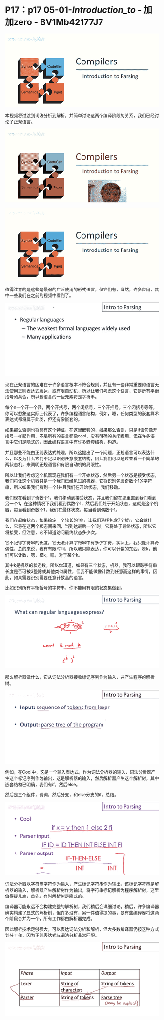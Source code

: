 # P17：p17 05-01-_Introduction_to_ - 加加zero - BV1Mb42177J7

![](img/3d135624cd1decaceda24d97c9c1d46d_0.png)

本视频将过渡到词法分析到解析，并简单讨论这两个编译阶段的关系，我们已经讨论了正规语言。

![](img/3d135624cd1decaceda24d97c9c1d46d_2.png)

![](img/3d135624cd1decaceda24d97c9c1d46d_3.png)

值得注意的是这些是最弱的广泛使用的形式语言，但它们有，当然，许多应用，其中一些我们在之前的视频中看到了。



![](img/3d135624cd1decaceda24d97c9c1d46d_5.png)

现在正规语言的困难在于许多语言根本不符合规则，并且有一些非常重要的语言无法使用正则表达式表达，或有限自动机，所以让我们考虑这个语言，它是所有平衡括号的集合，所以该语言的一些元素将是字符串。

每个n一个开一个闭，两个开括号，两个闭括号，三个开括号，三个闭括号等等，你可以想象这实际上代表了，许多编程语言结构，例如，嗯，任何类型的嵌套算术表达式都将属于此类，但还有像嵌套的。

如果那么否则也将具有这个特征，在这里嵌套的，如果那么否则，只是if语句像开括号一样起作用，不是所有的语言都像cool，它有明确的关闭费用，但在许多语言中它们是隐式的，因此编程语言中有许多嵌套结构，构造。

并且那些不能由正则表达式处理，所以这提出了一个问题，正规语言可以表达什么，以及为什么它们不足以识别任意嵌套结构，因此我们可以通过查看一个简单的两状态机，来阐明正规语言和有限自动机的局限性。

所以让我们考虑这个机器现在我们有一个开始状态，然后另一个状态是接受状态，我们将让这个机器只是一个我们已经见过的机器，它将识别包含奇数个1的字符串，所以如果我们看到一个1并且我们在开始状态，我们移动。

我们现在看到了奇数个1，我们移动到接受状态，并且我们留在那里直到我们看到另一个1，在这种情况下我们看到偶数个1，然后我们处于开始状态，这就是这个机器，每当看到奇数个1，我们在最终状态，每当看到偶数个1。

我们在起始状态，如果给定一个较长的1串，让我们选择包含7个1的，它会做什么，它将在这两个状态间来回，当到达最后一个1时，它将处于最终状态，所以它将接受，但注意，它不知道访问最终状态多少次。

它不记得字符串的长度，它无法计算字符串中有多少字符，实际上，我只能计算奇偶性，总的来说，我有有限时间，所以我只能表达，你可以计数的东西，模k，他们可以计数，嗯，模k，嗯，对于某个k。

其中k是机器的状态数，所以你知道，如果有三个状态，机器，我可以跟踪字符串长度是否可被3整除或其他类似属性，但我不能做像计数到任意高这样的事情，因此，如果需要识别需要任意计数高的语言。

比如识别所有平衡括号的字符串，你不能用有限的状态集做到。

![](img/3d135624cd1decaceda24d97c9c1d46d_7.png)

那么解析器做什么，它从词法分析器接收标记序列作为输入，并产生程序的解析树。

![](img/3d135624cd1decaceda24d97c9c1d46d_9.png)

例如，在Cool中，这是一个输入表达式，作为词法分析器的输入，词法分析器产生这个标记序列作为输出，这是解析器的输入，然后解析器产生这个解析树，其中嵌套结构已明确，我们有if，然后else。

然后是三个组件，谓词，然后分支，和else分支的if，总结。

![](img/3d135624cd1decaceda24d97c9c1d46d_11.png)

词法分析器以字符串字符作为输入，产生标记字符串作为输出，该标记字符串是解析器的输入，解析器产生解析树作为输出，将字符串标记解析为程序解析树，这里值得提几点，首先，有时解析树是隐式的。

编译器可能永远不会构建完整的解析树，我们稍后会详细讨论，稍后，许多编译器确实构建了显式的解析树，但许多没有，另一件值得提的事，是有些编译器将这两个阶段合并为一个，所有工作都由解析器完成。

因此解析技术足够强大，可以表达词法分析和解析，但大多数编译器仍按这种方式划分工作，因为正则表达式与词法分析非常匹配。



![](img/3d135624cd1decaceda24d97c9c1d46d_13.png)